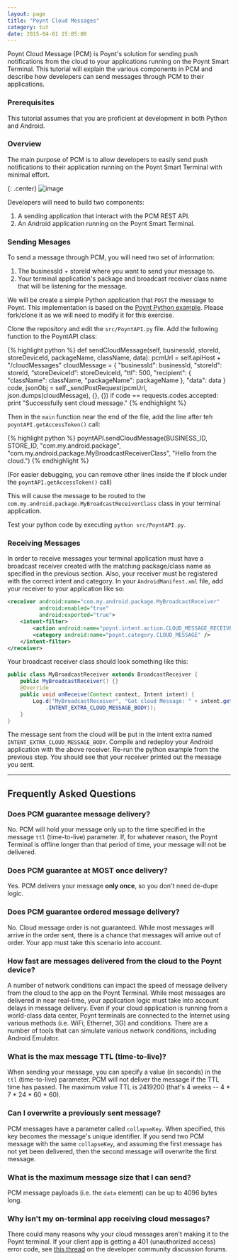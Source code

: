 ```yaml
---
layout: page
title: "Poynt Cloud Messages"
category: tut
date: 2015-04-01 15:05:00
---
```


Poynt Cloud Message (PCM) is Poynt's solution for sending push notifications from the cloud to your applications running on the Poynt Smart Terminal.  This tutorial will explain the various components in PCM and describe how developers can send messages through PCM to their applications.

### Prerequisites

This tutorial assumes that you are proficient at development in both Python and Android.

### Overview

The main purpose of PCM is to allow developers to easily send push notifications to their application running on the Poynt Smart Terminal with minimal effort.

{: .center}
![image](/developer/assets/PoyntCloudMessage.png)

Developers will need to build two components:

1. A sending application that interact with the PCM REST API.
2. An Android application running on the Poynt Smart Terminal.

### Sending Mesages

To send a message through PCM, you will need two set of information:

1. The businessId + storeId where you want to send your message to.
2. Your terminal application's package and broadcast receiver class name that will be listening for the message.

We will be create a simple Python application that `POST` the message to Poynt.  This implementation is based on the [Poynt Python example](https://github.com/poynt/python-sample).  Please fork/clone it as we will need to modify it for this exercise.

Clone the repository and edit the `src/PoyntAPI.py` file.  Add the following function to the PoyntAPI class:

{% highlight python %}
    def sendCloudMessage(self, businessId, storeId, storeDeviceId, packageName, className, data):
        pcmUrl = self.apiHost + "/cloudMessages"
        cloudMessage = {
            "businessId": businessId,
            "storeId": storeId,
            “storeDeviceId”: storeDeviceId,
            "ttl": 500,
            "recipient": {
                "className": className,
                "packageName": packageName
            },
            "data": data
        }
        code, jsonObj = self._sendPostRequest(pcmUrl, json.dumps(cloudMessage), {}, {})
        if code == requests.codes.accepted:
            print "Successfully sent cloud message."
{% endhighlight %}

Then in the `main` function near the end of the file, add the line after teh `poyntAPI.getAccessToken()` call:

{% highlight python %}
poyntAPI.sendCloudMessage(BUSINESS_ID, STORE_ID, "com.my.android.package", "com.my.android.package.MyBroadcastReceiverClass",
"Hello from the cloud.")
{% endhighlight %}

(For easier debugging, you can remove other lines inside the if block under the `poyntAPI.getAccessToken()` call)

This will cause the message to be routed to the `com.my.android.package.MyBroadcastReceiverClass` class in your terminal application.

Test your python code by executing `python src/PoyntAPI.py`.

### Receiving Messages

In order to receive messages your terminal application must have a broadcast receiver created with the matching package/class name as specified in the previous section.  Also, your receiver must be registered with the correct intent and category.  In your `AndroidManifest.xml` file, add your receiver to your application like so:

~~~xml
<receiver android:name="com.my.android.package.MyBroadcastReceiver"
          android:enabled="true"
          android:exported="true">
    <intent-filter>
        <action android:name="poynt.intent.action.CLOUD_MESSAGE_RECEIVED" />
        <category android:name="poynt.category.CLOUD_MESSAGE" />
    </intent-filter>
</receiver>
~~~

Your broadcast receiver class should look something like this:

~~~java
public class MyBroadcastReceiver extends BroadcastReceiver {
    public MyBroadcastReceiver() {}
    @Override
    public void onReceive(Context context, Intent intent) {
        Log.d("MyBroadcastReceiver", "Got cloud Message: " + intent.getStringExtra(Intents
            .INTENT_EXTRA_CLOUD_MESSAGE_BODY));
    }
}
~~~


The message sent from the cloud will be put in the intent extra named `INTENT_EXTRA_CLOUD_MESSAGE_BODY`.  Compile and redeploy your Android application with the above receiver.  Re-run the python example from the previous step.  You should see that your receiver printed out the message you sent.

---

## Frequently Asked Questions
### Does PCM guarantee message delivery?
No. PCM will hold your message only up to the time specified in the message `ttl` (time-to-live) parameter.  If, for whatever reason, the Poynt Terminal is offline longer than that period of time, your message will not be delivered.

### Does PCM guarantee at MOST once delivery?
Yes. PCM delivers your message **only once**, so you don't need de-dupe logic.

### Does PCM guarantee ordered message delivery?
No. Cloud message order is not guaranteed. While most messages will arrive in the order sent, there is a chance that messages will arrive out of order. Your app must take this scenario into account.

### How fast are messages delivered from the cloud to the Poynt device?
A number of network conditions can impact the speed of message delivery from the cloud to the app on the Poynt Terminal. While most messages are delivered in near real-time, your application logic must take into account delays in message delivery. Even if your cloud application is running from a world-class data center, Poynt terminals are connected to the Internet using various methods (i.e. WiFi, Ethernet, 3G) and conditions. There are a number of tools that can simulate various network conditions, including Android Emulator.

### What is the max message TTL (time-to-live)?
When sending your message, you can specify a value (in seconds) in the `ttl` (time-to-live) parameter. PCM will not deliver the message if the TTL time has passed. The maximum value TTL is 2419200 (that's 4 weeks -- 4 * 7 * 24 * 60 * 60).

### Can I overwrite a previously sent message?
PCM messages have a parameter called `collapseKey`. When specified, this key becomes the message's unique identifier. If you send two PCM message with the same `collapseKey`, and assuming the first message has not yet been delivered, then the second message will overwrite the first message.

### What is the maximum message size that I can send?
PCM message payloads (i.e. the `data` element) can be up to 4096 bytes long.

### Why isn't my on-terminal app receiving cloud messages?
There could many reasons why your cloud messages aren't making it to the Poynt terminal. If your client app is getting a 401 (unauthorized access) error code, see [this thread](https://discuss.poynt.net/t/is-it-required-to-register-a-terminal-app-before-testing-poynt-cloud-messaging/206/15) on the developer community discussion forums.
